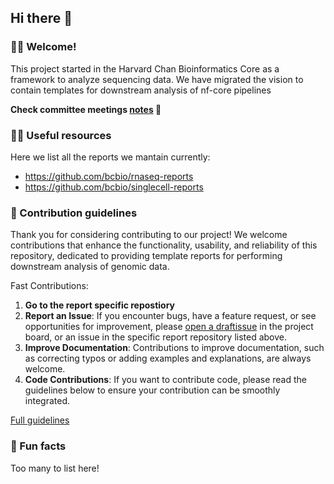 ## Hi there 👋

### 🙋‍♀️  Welcome! 

This project started in the Harvard Chan Bioinformatics Core as a framework to analyze sequencing data. We have migrated the vision to contain templates for downstream analysis of nf-core pipelines

**Check committee meetings [notes](https://github.com/bcbio/.github/blob/main/profile/committee_meetings.md) 📝**

### 👩‍💻 Useful resources

Here we list all the reports we mantain currently:

- https://github.com/bcbio/rnaseq-reports
- https://github.com/bcbio/singlecell-reports

### 🌈 Contribution guidelines 

Thank you for considering contributing to our project! We welcome contributions that enhance the functionality, usability, and reliability of this repository, dedicated to providing template reports for performing downstream analysis of genomic data.

Fast Contributions:

1. **Go to the report specific repostiory**
2. **Report an Issue**: If you encounter bugs, have a feature request, or see opportunities for improvement, please [open a draftissue]([LINK-TO-ISSUES](https://github.com/orgs/bcbio/projects/1)) in the project board, or an issue in the specific report repository listed above.
3. **Improve Documentation**: Contributions to improve documentation, such as correcting typos or adding examples and explanations, are always welcome. 
4. **Code Contributions**: If you want to contribute code, please read the guidelines below to ensure your contribution can be smoothly integrated.

[Full guidelines](https://github.com/bcbio/.github/blob/main/profile/contributing_guidelines.md)

### 🍿 Fun facts

Too many to list here!


